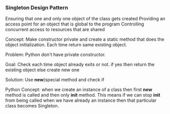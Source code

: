 <h3>Singleton Design Pattern</h3>

<item>Ensuring that one and only one object of the class gets created</item>
<item>Providing an access point for an object that is global to the program</item>
<item>Controlling concurrent access to resources that are shared</item>

Concept: Make constructor private and create a static method that does the object initialization. Each time return same existing object.

Problem: Python don't have private constructor.

Goal: Check each time object already exits or not. if yes then return the existing object else create new one

Solution: Use __new__(special method and check if 



Python Concept: when we create an instance of a class then first __new__ method is called and then only __init__ method. This means if we can stop __init__ from being called when we have already an instance then that particular class becomes Singleton. 

